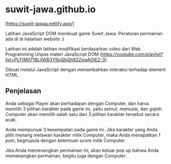# suwit-jawa.github.io

[https://suwit-jawaa.netlify.app/]

Latihan JavaScript DOM membuat game Suwit Jawa. Peraturan permainan ada di di halaman website :)

Latihan ini adalah latihan modifikasi berdasarkan video dari Web Programming Unpas materi JavaScript DOM (https://youtube.com/playlist?list=PLFIM0718LjIWB3YRoQbQh82ZewAGtE2-3).

Dibuat melalui JavaScript dengan menambahkan interaksi terhadap element HTML.

<h2>Penjelasan</h2>

Anda sebagai Player akan berhadapan dengan Computer, dan harus memilih 3 pilihan karakter pada game ini, yaitu <i>semut</i>, <i>manusia</i>, dan <i>gajah</i>. Computer akan memilih salah satu dari 3 pilihan karakter tersebut secara acak.

Anda mempunyai 3 kesempatan pada game ini. Jika karakter yang Anda pilih menang melawan karakter milik Computer, maka Anda menapatkan <i>1 poin</i>, begitupula dengan ketentuan score milik Computer.

Jika Anda memenangkan permainan ini, akan keluar pop up bahwa Anda memenangkan permainan, begitu juga dengan Computer.
